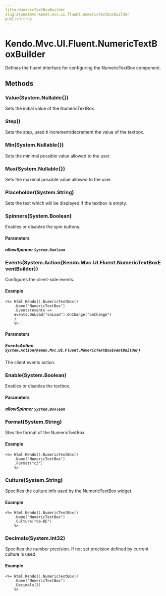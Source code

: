 ```yaml
---
title:NumericTextBoxBuilder
slug:aspnetmvc-kendo.mvc.ui.fluent.numerictextboxbuilder
publish:true
---
```


# Kendo.Mvc.UI.Fluent.NumericTextBoxBuilder

Defines the fluent interface for configuring the NumericTextBox component.

## Methods

### Value(System.Nullable{})
Sets the initial value of the NumericTextBox.

### Step()
Sets the step, used ti increment/decrement the value of the textbox.

### Min(System.Nullable{})
Sets the minimal possible value allowed to the user.

### Max(System.Nullable{})
Sets the maximal possible value allowed to the user.

### Placeholder(System.String)
Sets the text which will be displayed if the textbox is empty.

### Spinners(System.Boolean)
Enables or disables the spin buttons.

#### Parameters

##### allowSpinner `System.Boolean`

### Events(System.Action{Kendo.Mvc.UI.Fluent.NumericTextBoxEventBuilder})
Configures the client-side events.

#### Example
    <%= Html.Kendo().NumericTextBox()
        .Name("NumericTextBox")
        .Events(events =>
        events.OnLoad("onLoad").OnChange("onChange")
        )
        %>

#### Parameters

##### EventsAction `System.Action{Kendo.Mvc.UI.Fluent.NumericTextBoxEventBuilder}`
The client events action.

### Enable(System.Boolean)
Enables or disables the textbox.

#### Parameters

##### allowSpinner `System.Boolean`

### Format(System.String)
Stes the format of the NumericTextBox.

#### Example
    <%= Html.Kendo().NumericTextBox()
        .Name("NumericTextBox")
        .Format("c3")
        %>

### Culture(System.String)
Specifies the culture info used by the NumericTextBox widget.

#### Example
    <%= Html.Kendo().NumericTextBox()
        .Name("NumericTextBox")
        .Culture("de-DE")
        %>

### Decimals(System.Int32)
Specifies the number precision. If not set precision defined by current culture is used.

#### Example
    <%= Html.Kendo().NumericTextBox()
        .Name("NumericTextBox")
        .Decimals(3)
        %>